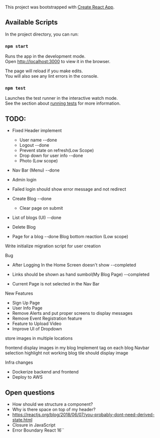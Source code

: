 This project was bootstrapped with [Create React App](https://github.com/facebook/create-react-app).

## Available Scripts

In the project directory, you can run:

### `npm start`

Runs the app in the development mode.<br>
Open [http://localhost:3000](http://localhost:3000) to view it in the browser.

The page will reload if you make edits.<br>
You will also see any lint errors in the console.

### `npm test`

Launches the test runner in the interactive watch mode.<br>
See the section about [running tests](https://facebook.github.io/create-react-app/docs/running-tests) for more information.

## TODO:

- Fixed Header implement
    - User name --done
    - Logout --done
    - Prevent state on refresh(Low Scope)
    - Drop down for user info --done
    - Photo (Low scope)

- Nav Bar (Menu) --done
- Admin login  
- Failed login should show error message and not redirect
- Create Blog  --done
	- Clear page on submit
- List of blogs (UI) --done
- Delete Blog 
- Page for a blog --done
    Blog bottom reaction (Low scope)



Write initialize migration script for user creation

 Bug
- After Logging In the Home Screen doesn't show  --completed

- Links should be shown as hand sumbol(My Blog Page)  --completed

- Current Page is not selected in the Nav Bar

 New Features

- Sign Up Page
- User Info Page
- Remove Alerts and put proper screens to display messages
- Remove Event Registration feature
- Feature to Upload Video
- Improve UI of Dropdown

store images in multiple locations

frontend
display images in my blog
Implement tag on each blog
Navbar selection highlight not working
blog tile should display image

Infra changes
- Dockerize backend and frontend
- Deploy to AWS



    
## Open questions
- How should we structure a component?
- Why is there space on top of my header?
- https://reactjs.org/blog/2018/06/07/you-probably-dont-need-derived-state.html
- Closure in JavaScript
- Error Boundary React 16``




